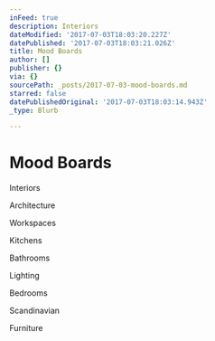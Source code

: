 ```yaml
---
inFeed: true
description: Interiors
dateModified: '2017-07-03T18:03:20.227Z'
datePublished: '2017-07-03T18:03:21.026Z'
title: Mood Boards
author: []
publisher: {}
via: {}
sourcePath: _posts/2017-07-03-mood-boards.md
starred: false
datePublishedOriginal: '2017-07-03T18:03:14.943Z'
_type: Blurb

---
```

# Mood Boards

Interiors

Architecture

Workspaces 

Kitchens

Bathrooms

Lighting

Bedrooms

Scandinavian 

Furniture